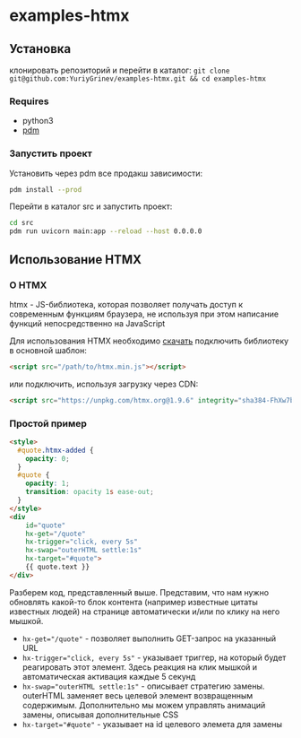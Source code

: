 # examples-htmx

## Установка

клонировать репозиторий и перейти в каталог:
`git clone git@github.com:YuriyGrinev/examples-htmx.git && cd examples-htmx`

### Requires

- python3
- [pdm](https://pdm.fming.dev/latest/)

### Запустить проект

Установить через pdm все продакш зависимости:

```sh
pdm install --prod
```

Перейти в каталог src и запустить проект:

```sh
cd src
pdm run uvicorn main:app --reload --host 0.0.0.0
```


## Использование HTMX

### О HTMX

htmx - JS-библиотека, которая позволяет получать доступ к современным функциям браузера, не используя при этом написание функций непосредственно на JavaScript

Для использования HTMX необходимо [скачать](https://unpkg.com/htmx.org/dist/htmx.min.js) подключить библиотеку в основной шаблон:

```html
<script src="/path/to/htmx.min.js"></script>
```

или подключить, используя загрузку через CDN:

```html
<script src="https://unpkg.com/htmx.org@1.9.6" integrity="sha384-FhXw7b6AlE/jyjlZH5iHa/tTe9EpJ1Y55RjcgPbjeWMskSxZt1v9qkxLJWNJaGni" crossorigin="anonymous"></script>
```

### Простой пример

```html
<style>
  #quote.htmx-added {
    opacity: 0;
  }
  #quote {
    opacity: 1;
    transition: opacity 1s ease-out;
  }
</style>
<div
    id="quote"
    hx-get="/quote"
    hx-trigger="click, every 5s"
    hx-swap="outerHTML settle:1s"
    hx-target="#quote">
    {{ quote.text }}
</div>
```

Разберем код, представленный выше. Представим, что нам нужно обновлять какой-то блок контента (например известные цитаты известных людей) на странице автоматически и/или по клику на него мышкой.

- `hx-get="/quote"` - позволяет выполнить GET-запрос на указанный URL
- `hx-trigger="click, every 5s"` - указывает триггер, на который будет реагировать этот элемент. Здесь реакция на клик мышкой и автоматическая активация каждые 5 секунд
- `hx-swap="outerHTML settle:1s"` - описывает стратегию замены. outerHTML заменяет весь целевой элемент возвращенным содержимым. Дополнительно мы можем управлять анимаций замены, описывая дополнительные CSS
- `hx-target="#quote"` - указывает на id целевого элемета для замены
